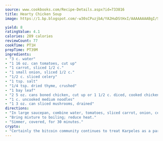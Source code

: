 ```yaml
---
source: www.cookbooks.com/Recipe-Details.aspx?id=733816
title: Hearty Chicken Soup
image: https://1.bp.blogspot.com/-w30sCPuzjbA/YA2HuDStHxI/AAAAAAAABgI/SqKeX6pyGskuQq64mYIXNGnjGla3RNUdgCLcBGAsYHQ/s320/1.png

yield: 8
ratingValue: 4.1
calories: 289 calories
reviewCount: 77
cookTime: PT1H
prepTime: PT39M
ingredients:
- "3 c. water"
- "1 16 oz. can tomatoes, cut up"
- "1 carrot, sliced 1/2 c."
- "1 small onion, sliced 1/2 c."
- "1/2 c. sliced celery"
- "1 tsp. salt"
- "1/4 tsp. dried thyme, crushed"
- "1 bay leaf"
- "2 5 oz. cans boned chicken, cut up or 1 1/2 c. diced, cooked chicken"
- "1 c. uncooked medium noodles"
- "1 3 oz. can sliced mushrooms, drained"
directions:
- "In large saucepan, combine water, tomatoes, sliced carrot, onion, celery, salt, thyme and bay leaf."
- "Bring mixture to boiling; reduce heat."
- "Simmer, covered, for 30 minutes."
crypto:
- "Certainly the bitcoin community continues to treat Karpeles as a pariah."
---
```

